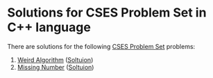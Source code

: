 # Solutions for CSES Problem Set in C++ language

There are solutions for the following [CSES Problem Set](https://cses.fi/problemset/list/) problems:

1. [Weird Algorithm](https://cses.fi/problemset/task/1068) ([Soltuion](https://github.com/naitik360/CSES-Problem-Set-Solution/blob/main/1.Weird%20Algorithm)) 
2. [Missing Number](https://cses.fi/problemset/task/1083) ([Soltuion](https://github.com/naitik360/CSES-Problem-Set-Solution/blob/main/2.%20Missing%20Number)) 
